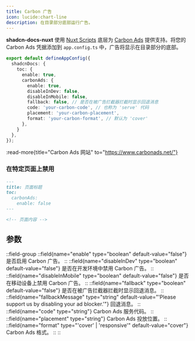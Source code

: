 ```yaml
---
title: Carbon 广告
icon: lucide:chart-line
description: 在目录部分底部运行广告。
---
```


**shadcn-docs-nuxt** 使用 [Nuxt Scripts](https://scripts.nuxt.com/scripts/ads/carbon-ads) 底层为 [Carbon Ads](https://www.carbonads.net/) 提供支持。将您的 Carbon Ads 凭据添加到 `app.config.ts` 中，广告将显示在目录部分的底部。

```ts [app.config.ts]
export default defineAppConfig({
  shadcnDocs: {
    toc: {
      enable: true,
      carbonAds: {
        enable: true,
        disableInDev: false,
        disableInMobile: false,
        fallback: false, // 是否在被广告拦截器拦截时显示回退消息
        code: 'your-carbon-code', // 也称为 'serve' 代码
        placement: 'your-carbon-placement',
        format: 'your-carbon-format', // 默认为 'cover'
      },
    }
  },
});
```

:read-more{title="Carbon Ads 网站" to="https://www.carbonads.net/"}

### 在特定页面上禁用

```md
---
title: 页面标题
toc:
  carbonAds:
    enable: false
---

<!-- 页面内容 -->
```

## 参数

::field-group
  ::field{name="enable" type="boolean" default-value="false"}
  是否启用 Carbon 广告。
  ::
  ::field{name="disableInDev" type="boolean" default-value="false"}
  是否在开发环境中禁用 Carbon 广告。
  ::
  ::field{name="disableInMobile" type="boolean" default-value="false"}
  是否在移动设备上禁用 Carbon 广告。
  ::
  ::field{name="fallback" type="boolean" default-value="false"}
  是否在被广告拦截器拦截时显示回退消息。
  ::
  ::field{name="fallbackMessage" type="string" default-value="'Please support us by disabling your ad blocker.'"}
  回退消息。
  ::
  ::field{name="code" type="string"}
  Carbon Ads 服务代码。
  ::
  ::field{name="placement" type="string"}
  Carbon Ads 投放位置。
  ::
  ::field{name="format" type="'cover' | 'responsive'" default-value="cover"}
  Carbon Ads 格式。
  ::
:: 